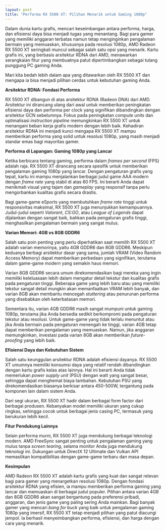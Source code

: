 ```yaml
---
layout: post
title: "Performa RX 5500 XT: Pilihan Menarik untuk Gaming 1080p"
---
```


Dalam dunia kartu grafis, mencari keseimbangan antara performa, harga, dan efisiensi daya bisa menjadi tugas yang menantang. Bagi para gamer yang memiliki anggaran terbatas namun tetap menginginkan pengalaman bermain yang memuaskan, khususnya pada resolusi 1080p, AMD Radeon RX 5500 XT seringkali muncul sebagai salah satu opsi yang menarik. Kartu grafis ini, yang berbasis arsitektur RDNA dari AMD, menawarkan serangkaian fitur yang membuatnya patut dipertimbangkan sebagai tulang punggung PC gaming Anda.

Mari kita bedah lebih dalam apa yang ditawarkan oleh RX 5500 XT dan mengapa ia bisa menjadi pilihan cerdas untuk kebutuhan gaming Anda.

**Arsitektur RDNA: Fondasi Performa**

RX 5500 XT dibangun di atas arsitektur RDNA (Radeon DNA) dari AMD. Arsitektur ini dirancang ulang dari awal untuk memberikan peningkatan efisiensi daya dan performa per clock yang signifikan dibandingkan dengan arsitektur GCN sebelumnya. Fokus pada peningkatan *compute units* dan optimalisasi *instruction pipeline* memungkinkan RX 5500 XT untuk menangani beban kerja grafis modern dengan lebih baik. Kehadiran arsitektur RDNA ini menjadi kunci mengapa RX 5500 XT mampu memberikan performa yang solid untuk resolusi 1080p, yang masih menjadi standar emas bagi mayoritas gamer.

**Performa di Lapangan: Gaming 1080p yang Lancar**

Ketika berbicara tentang gaming, performa dalam *frames per second* (FPS) adalah raja. RX 5500 XT dirancang secara spesifik untuk memberikan pengalaman gaming 1080p yang lancar. Dengan pengaturan grafis yang tepat, kartu ini mampu menjalankan berbagai judul game AAA modern dengan *frame rate* yang stabil di atas 60 FPS. Ini berarti Anda dapat menikmati visual yang tajam dan *gameplay* yang responsif tanpa perlu mengorbankan kualitas grafis secara drastis.

Bagi game-game eSports yang membutuhkan *frame rate* tinggi untuk responsivitas maksimal, RX 5500 XT juga menunjukkan kemampuannya. Judul-judul seperti *Valorant*, *CS:GO*, atau *League of Legends* dapat dijalankan dengan sangat baik, bahkan pada pengaturan grafis tinggi, menghasilkan pengalaman bermain yang sangat mulus.

**Varian Memori: 4GB vs 8GB GDDR6**

Salah satu poin penting yang perlu diperhatikan saat memilih RX 5500 XT adalah varian memorinya, yaitu 4GB GDDR6 dan 8GB GDDR6. Meskipun keduanya berbagi arsitektur dasar yang sama, jumlah VRAM (Video Random Access Memory) dapat memberikan perbedaan yang signifikan, terutama dalam game-game modern yang semakin haus memori.

Varian 8GB GDDR6 secara umum direkomendasikan bagi mereka yang ingin memiliki keleluasaan lebih dalam mengatur detail tekstur dan kualitas grafis pada pengaturan tinggi. Beberapa game yang lebih baru atau yang memiliki tekstur sangat detail mungkin akan memanfaatkan VRAM lebih banyak, dan varian 8GB akan membantu mencegah *stuttering* atau penurunan performa yang disebabkan oleh keterbatasan memori.

Sementara itu, varian 4GB GDDR6 masih sangat mumpuni untuk gaming 1080p, terutama jika Anda bersedia sedikit berkompromi pada pengaturan tekstur atau resolusi. Untuk game-game yang tidak terlalu menuntut atau jika Anda bermain pada pengaturan menengah ke tinggi, varian 4GB tetap dapat memberikan pengalaman yang memuaskan. Namun, jika anggaran memungkinkan, investasi pada varian 8GB akan memberikan *future-proofing* yang lebih baik.

**Efisiensi Daya dan Kebutuhan Sistem**

Salah satu keunggulan arsitektur RDNA adalah efisiensi dayanya. RX 5500 XT umumnya memiliki konsumsi daya yang relatif rendah dibandingkan dengan kartu grafis kelas atas lainnya. Hal ini berarti Anda tidak memerlukan *power supply unit* (PSU) dengan watt yang sangat besar, sehingga dapat menghemat biaya tambahan. Kebutuhan PSU yang direkomendasikan biasanya berkisar antara 450-500W, tergantung pada komponen lain dalam sistem Anda.

Dari segi ukuran, RX 5500 XT hadir dalam berbagai form factor dari berbagai produsen. Kebanyakan model memiliki ukuran yang cukup ringkas, sehingga cocok untuk berbagai jenis casing PC, termasuk yang berukuran lebih kecil.

**Fitur Pendukung Lainnya**

Selain performa murni, RX 5500 XT juga mendukung berbagai teknologi modern. AMD FreeSync sangat penting untuk pengalaman gaming yang mulus tanpa *screen tearing*, selama monitor Anda juga mendukung teknologi ini. Dukungan untuk DirectX 12 Ultimate dan Vulkan API memastikan kompatibilitas dengan game-game terbaru dan masa depan.

**Kesimpulan**

AMD Radeon RX 5500 XT adalah kartu grafis yang kuat dan sangat relevan bagi para gamer yang menargetkan resolusi 1080p. Dengan fondasi arsitektur RDNA yang efisien, ia mampu memberikan performa gaming yang lancar dan memuaskan di berbagai judul populer. Pilihan antara varian 4GB dan 8GB GDDR6 akan sangat bergantung pada preferensi pribadi, anggaran, dan jenis game yang paling sering Anda mainkan. Bagi banyak gamer yang mencari *bang for buck* yang baik untuk pengalaman gaming 1080p yang imersif, RX 5500 XT tetap menjadi pilihan yang patut diacungi jempol. Ia berhasil menyeimbangkan performa, efisiensi, dan harga dengan cara yang menarik.
